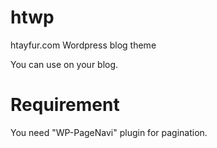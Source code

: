 # htwp
htayfur.com Wordpress blog theme

You can use on your blog.

# Requirement

You need "WP-PageNavi" plugin for pagination.
